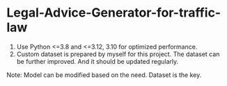 # Legal-Advice-Generator-for-traffic-law

1.	Use Python <=3.8 and <=3.12, 3.10 for optimized performance. 
2.	Custom dataset is prepared by myself for this project. The dataset can be further improved. And it should be updated regularly.

Note: Model can be modified based on the need. Dataset is the key.
